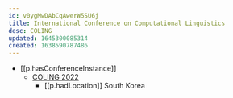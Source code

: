 ```yaml
---
id: v0ygMwDAbCqAwerW5SU6j
title: International Conference on Computational Linguistics
desc: COLING
updated: 1645300085314
created: 1638590787486
---
```




- [[p.hasConferenceInstance]]
  - [COLING 2022](https://coling2022.org/)
    - [[p.hadLocation]]  South Korea